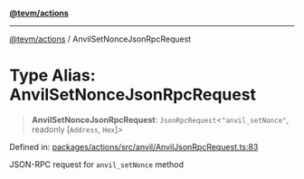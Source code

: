 [**@tevm/actions**](../README.md)

***

[@tevm/actions](../globals.md) / AnvilSetNonceJsonRpcRequest

# Type Alias: AnvilSetNonceJsonRpcRequest

> **AnvilSetNonceJsonRpcRequest**: `JsonRpcRequest`\<`"anvil_setNonce"`, readonly \[`Address`, `Hex`\]\>

Defined in: [packages/actions/src/anvil/AnvilJsonRpcRequest.ts:83](https://github.com/evmts/tevm-monorepo/blob/main/packages/actions/src/anvil/AnvilJsonRpcRequest.ts#L83)

JSON-RPC request for `anvil_setNonce` method
